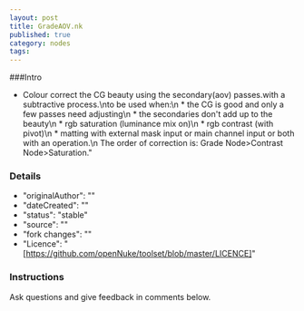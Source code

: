 ```yaml
---
layout: post
title: GradeAOV.nk
published: true
category: nodes
tags: 
---
```


###Intro
- Colour correct the CG beauty using the secondary(aov) passes.with a subtractive process.\nto be used when:\n * the CG is good and only a few passes need adjusting\n * the secondaries don't add up to the beauty\n * rgb saturation (luminance mix on)\n * rgb contrast (with pivot)\n * matting with external mask input or main channel input or both with an operation.\n The order of correction is: Grade Node>Contrast Node>Saturation."


### Details
- "originalAuthor": ""
- "dateCreated": ""
- "status": "stable"
- "source": ""
- "fork changes": ""
- "Licence": "[https://github.com/openNuke/toolset/blob/master/LICENCE]"

### Instructions
Ask questions and give feedback in comments below.
